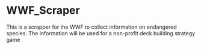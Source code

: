 # WWF_Scraper
This is a scrapper for the WWF to collect information on endangered species. The information will be used for a non-profit deck building strategy game
